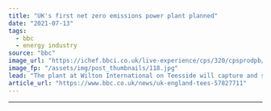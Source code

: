 ```yaml
---
title: "UK's first net zero emissions power plant planned"
date: "2021-07-13"
tags: 
  - bbc
  - energy industry
source: "bbc"
image_url: "https://ichef.bbci.co.uk/live-experience/cps/320/cpsprodpb/2593/production/_119391690_889f0852-5475-4132-b184-f83c1ceb26b3.jpg"
image_fp: "/assets/img/post_thumbnails/118.jpg"
lead: "The plant at Wilton International on Teesside will capture and store carbon emissions offshore."
article_url: "https://www.bbc.co.uk/news/uk-england-tees-57827711"
---
```


---
